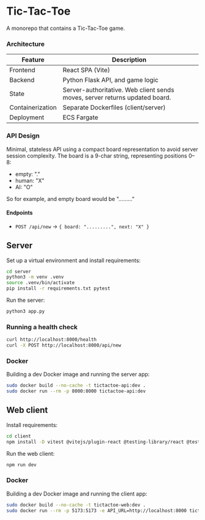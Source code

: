 # Tic‑Tac‑Toe

A monorepo that contains a Tic-Tac-Toe game.

### Architecture

| Feature          | Description                                           |
|------------------|-------------------------------------------------------|
| Frontend         | React SPA (Vite)                                     |
| Backend          | Python Flask API, and game logic                     |
| State            | Server-authoritative. Web client sends moves, server returns updated board. |
| Containerization  | Separate Dockerfiles (client/server)                 |
| Deployment       | ECS Fargate                                          |

### API Design

Minimal, stateless API using a compact board representation to avoid server
session complexity. The board is a 9-char string, representing positions 0–8:

- empty: "."
- human: "X"
- AI: "O"

So for example, and empty board would be "........."

#### Endpoints

- `POST /api/new` -> `{ board: ".........", next: "X" }`

## Server

Set up a virtual environment and install requirements:

```bash
cd server
python3 -m venv .venv
source .venv/bin/activate
pip install -r requirements.txt pytest
```

Run the server:

```bash
python3 app.py
```

### Running a health check

```bash
curl http://localhost:8000/health
curl -X POST http://localhost:8000/api/new
```

### Docker

Building a dev Docker image and running the server app:

```bash
sudo docker build --no-cache -t tictactoe-api:dev .
sudo docker run --rm -p 8000:8000 tictactoe-api:dev
```

## Web client

Install requirements:

```bash
cd client
npm install -D vitest @vitejs/plugin-react @testing-library/react @testing-library/jest-dom
```

Run the web client:

```bash
npm run dev
```

### Docker

Building a dev Docker image and running the client app:

```bash
sudo docker build --no-cache -t tictactoe-web:dev .
sudo docker run --rm -p 5173:5173 -e API_URL=http://localhost:8000 tictactoe-web:dev
```
